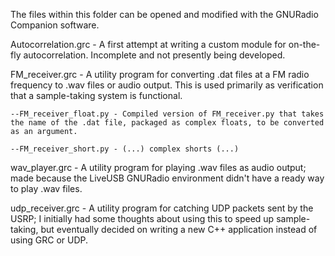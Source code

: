 The files within this folder can be opened and modified with the GNURadio Companion software.

Autocorrelation.grc - A first attempt at writing a custom module for on-the-fly autocorrelation.  Incomplete and not presently being developed.

FM_receiver.grc - A utility program for converting .dat files at a FM radio frequency to .wav files or audio output.  This is used primarily as verification that a sample-taking system is functional.
    
    --FM_receiver_float.py - Compiled version of FM_receiver.py that takes the name of the .dat file, packaged as complex floats, to be converted as an argument.
    
    --FM_receiver_short.py - (...) complex shorts (...)

wav_player.grc - A utility program for playing .wav files as audio output; made because the LiveUSB GNURadio environment didn't have a ready way to play .wav files.

udp_receiver.grc - A utility program for catching UDP packets sent by the USRP; I initially had some thoughts about using this to speed up sample-taking, but eventually decided on writing a new C++ application instead of using GRC or UDP.


